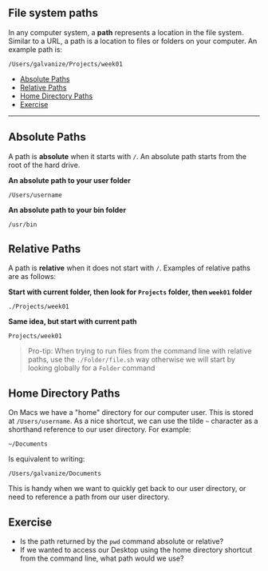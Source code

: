 ## File system paths

In any computer system, a **path** represents a location in the file system. Similar to a URL, a path is a location to files or folders on your computer. An example path is:

```
/Users/galvanize/Projects/week01
```

- [Absolute Paths](#absolute-paths)
- [Relative Paths](#relative-paths)
- [Home Directory Paths](#home-directory-paths)
- [Exercise](#exercise)

---

## Absolute Paths

A path is **absolute** when it starts with `/`. An absolute path starts from the root of the hard drive.

**An absolute path to your user folder**

```
/Users/username
```

**An absolute path to your bin folder**

```
/usr/bin
```


## Relative Paths

A path is **relative** when it does not start with `/`. Examples of relative paths are as follows:

**Start with current folder, then look for `Projects` folder, then `week01` folder**

```
./Projects/week01
```

**Same idea, but start with current path**

```
Projects/week01
```

> Pro-tip: When trying to run files from the command line with relative paths, use the `./Folder/file.sh` way otherwise we will start by looking globally for a `Folder` command


## Home Directory Paths

On Macs we have a "home" directory for our computer user. This is stored at `/Users/username`. As a nice shortcut, we can use the tilde `~` character as a shorthand reference to our user directory. For example:

```
~/Documents
```

Is equivalent to writing:

```
/Users/galvanize/Documents
```

This is handy when we want to quickly get back to our user directory, or need to reference a path from our user directory.


## Exercise

- Is the path returned by the `pwd` command absolute or relative?
- If we wanted to access our Desktop using the home directory shortcut from the command line, what path would we use?

